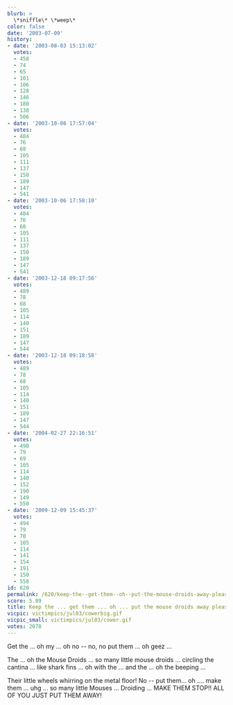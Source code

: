 ```yaml
---
blurb: >
  \*sniffle\* \*weep\*
color: false
date: '2003-07-09'
history:
- date: '2003-08-03 15:13:02'
  votes:
  - 458
  - 74
  - 65
  - 101
  - 106
  - 128
  - 146
  - 180
  - 138
  - 506
- date: '2003-10-06 17:57:04'
  votes:
  - 484
  - 76
  - 68
  - 105
  - 111
  - 137
  - 150
  - 189
  - 147
  - 541
- date: '2003-10-06 17:58:10'
  votes:
  - 484
  - 76
  - 68
  - 105
  - 111
  - 137
  - 150
  - 189
  - 147
  - 541
- date: '2003-12-18 09:17:56'
  votes:
  - 489
  - 78
  - 68
  - 105
  - 114
  - 140
  - 151
  - 189
  - 147
  - 544
- date: '2003-12-18 09:18:58'
  votes:
  - 489
  - 78
  - 68
  - 105
  - 114
  - 140
  - 151
  - 189
  - 147
  - 544
- date: '2004-02-27 22:16:51'
  votes:
  - 490
  - 79
  - 69
  - 105
  - 114
  - 140
  - 152
  - 190
  - 149
  - 550
- date: '2009-12-09 15:45:37'
  votes:
  - 494
  - 79
  - 70
  - 105
  - 114
  - 141
  - 154
  - 191
  - 150
  - 558
id: 620
permalink: /620/keep-the--get-them--oh--put-the-mouse-droids-away-please/
score: 5.89
title: Keep the ... get them ... oh ... put the mouse droids away please!
vicpic: victimpics/jul03/cowerbig.gif
vicpic_small: victimpics/jul03/cower.gif
votes: 2078
---
```


Get the ... oh my ... oh no -- no, no put them ... oh geez ...

The ... oh the Mouse Droids ... so many little mouse droids ... circling
the cantina ... like shark fins ... oh with the ... and the ... oh the
beeping ...

Their little wheels whirring on the metal floor! No -- put them... oh
.... make them ... uhg ... so many little Mouses ... Droiding ... MAKE
THEM STOP!! ALL OF YOU JUST PUT THEM AWAY!